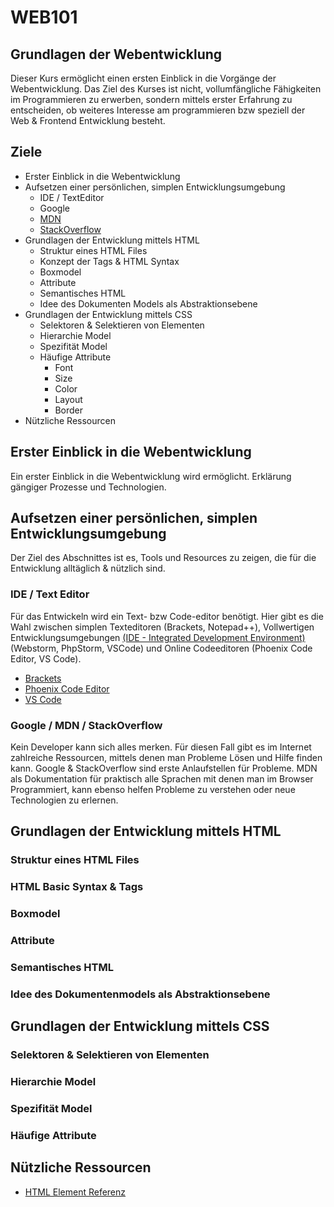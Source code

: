 <!-- @format -->

# WEB101

## Grundlagen der Webentwicklung

Dieser Kurs ermöglicht einen ersten Einblick in die Vorgänge der Webentwicklung. Das Ziel des Kurses ist nicht, vollumfängliche Fähigkeiten im Programmieren zu erwerben, sondern mittels erster Erfahrung zu entscheiden, ob weiteres Interesse am programmieren bzw speziell der Web & Frontend Entwicklung besteht.

## Ziele

-   Erster Einblick in die Webentwicklung
-   Aufsetzen einer persönlichen, simplen Entwicklungsumgebung
    -   IDE / TextEditor
    -   Google
    -   [MDN](https://developer.mozilla.org/en-US/)
    -   [StackOverflow](https://stackoverflow.com)
-   Grundlagen der Entwicklung mittels HTML
    -   Struktur eines HTML Files
    -   Konzept der Tags & HTML Syntax
    -   Boxmodel
    -   Attribute
    -   Semantisches HTML
    -   Idee des Dokumenten Models als Abstraktionsebene
-   Grundlagen der Entwicklung mittels CSS
    -   Selektoren & Selektieren von Elementen
    -   Hierarchie Model
    -   Spezifität Model
    -   Häufige Attribute
        -   Font
        -   Size
        -   Color
        -   Layout
        -   Border
-   Nützliche Ressourcen

## Erster Einblick in die Webentwicklung

Ein erster Einblick in die Webentwicklung wird ermöglicht. Erklärung gängiger Prozesse und Technologien.

## Aufsetzen einer persönlichen, simplen Entwicklungsumgebung

Der Ziel des Abschnittes ist es, Tools und Resources zu zeigen, die für die Entwicklung alltäglich & nützlich sind.

### IDE / Text Editor

Für das Entwickeln wird ein Text- bzw Code-editor benötigt. Hier gibt es die Wahl zwischen simplen Texteditoren (Brackets, Notepad++), Vollwertigen Entwicklungsumgebungen [(IDE - Integrated Development Environment)](https://de.wikipedia.org/wiki/Integrierte_Entwicklungsumgebung) (Webstorm, PhpStorm, VSCode) und Online Codeeditoren (Phoenix Code Editor, VS Code).

-   [Brackets](https://brackets.io)
-   [Phoenix Code Editor](https://phcode.dev)
-   [VS Code](https://vscode.dev)

### Google / MDN / StackOverflow

Kein Developer kann sich alles merken. Für diesen Fall gibt es im Internet zahlreiche Ressourcen, mittels denen man Probleme Lösen und Hilfe finden kann. Google & StackOverflow sind erste Anlaufstellen für Probleme. MDN als Dokumentation für praktisch alle Sprachen mit denen man im Browser Programmiert, kann ebenso helfen Probleme zu verstehen oder neue Technologien zu erlernen.

## Grundlagen der Entwicklung mittels HTML

### Struktur eines HTML Files

### HTML Basic Syntax & Tags

### Boxmodel

### Attribute

### Semantisches HTML

### Idee des Dokumentenmodels als Abstraktionsebene

## Grundlagen der Entwicklung mittels CSS

### Selektoren & Selektieren von Elementen

### Hierarchie Model

### Spezifität Model

### Häufige Attribute

## Nützliche Ressourcen

-   [HTML Element Referenz](https://htmlreference.io)
